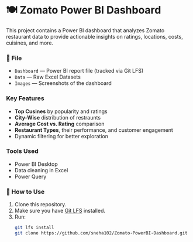 # 🍽️ Zomato Power BI Dashboard
This project contains a Power BI dashboard that analyzes Zomato restaurant data to provide actionable insights on ratings, locations, costs, cuisines, and more.
### 📁 File
- `Dashboard` — Power BI report file (tracked via Git LFS)
- `Data` — Raw Excel Datasets
- `Images` — Screenshots of the dashboard
### Key Features
- **Top Cusines** by popularity and ratings
- **City-Wise** distribution of restraunts
- **Average Cost vs. Rating** comparison
- **Restaurant Types**, their performance, and customer engagement
- Dynamic filtering for better exploration
### Tools Used
- Power BI Desktop
- Data cleaning in Excel
- Power Query
### 🚀 How to Use
1. Clone this repository.
2. Make sure you have [Git LFS](https://git-lfs.github.com/) installed.
3. Run:
   ```bash
   git lfs install
   git clone https://github.com/sneha102/Zomato-PowerBI-Dashboard.git
